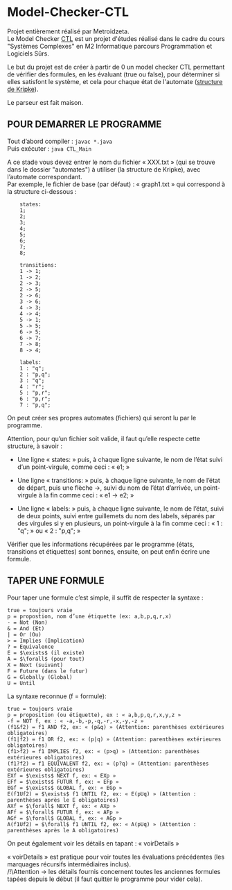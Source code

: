# Model-Checker-CTL
Projet entièrement réalisé par Metroidzeta.  
Le Model Checker [CTL](https://en.wikipedia.org/wiki/Computation_tree_logic) est un projet d'études réalisé dans le cadre du cours "Systèmes Complexes" en M2 Informatique parcours Programmation et Logiciels Sûrs.  

Le but du projet est de créer à partir de 0 un model checker CTL permettant de vérifier des formules, en les évaluant (true ou false), pour déterminer si elles satisfont le système, et cela pour chaque état de l'automate ([structure de Kripke](https://fr.wikipedia.org/wiki/Structure_de_Kripke)).  

Le parseur est fait maison.  

## POUR DEMARRER LE PROGRAMME

Tout d’abord compiler : ```javac *.java```  
Puis exécuter : ```java CTL_Main```  

A ce stade vous devez entrer le nom du fichier « XXX.txt » (qui se trouve dans le dossier "automates") à utiliser (la structure de Kripke), avec l’automate correspondant.  
Par exemple, le fichier de base (par défaut) : « graph1.txt » qui correspond à la structure ci-dessous :  
```
	states:
	1;
	2;
	3;
	4;
	5;
	6;
	7;
	8;

	transitions:
	1 -> 1;
	1 -> 2;
	2 -> 3;
	2 -> 5;
	2 -> 6;
	3 -> 6;
	4 -> 3;
	4 -> 4;
	5 -> 1;
	5 -> 5;
	6 -> 5;
	6 -> 7;
	7 -> 8;
	8 -> 4;

	labels:
	1 : "q";
	2 : "p,q";
	3 : "q";
	4 : "r";
	5 : "p,r";
	6 : "p,r";
	7 : "p,q";
```
On peut créer ses propres automates (fichiers) qui seront lu par le programme.  

Attention, pour qu’un fichier soit valide, il faut qu’elle respecte cette structure, à savoir :  

- Une ligne « states: » puis, à chaque ligne suivante, le nom de l’état suivi d’un point-virgule, comme ceci : « e1; »  

- Une ligne « transitions: » puis, à chaque ligne suivante, le nom de l’état de départ, puis une flèche ->, suivi du nom de l’état d’arrivée, un point-virgule à la fin comme ceci : « e1 -> e2; »  

- Une ligne « labels: » puis, à chaque ligne suivante, le nom de l’état, suivi de deux points, suivi entre guillemets du nom des labels, séparés par des virgules si y en plusieurs, un point-virgule à la fin comme ceci : « 1 : "q"; » ou « 2 : "p,q"; »  

Vérifier que les informations récupérées par le programme (états, transitions et étiquettes) sont bonnes, ensuite, on peut enfin écrire une formule.  

## TAPER UNE FORMULE
Pour taper une formule c’est simple, il suffit de respecter la syntaxe :  
```
true = toujours vraie
p = propostion, nom d’une étiquette (ex: a,b,p,q,r,x)
- = Not (Non)
& = And (Et)
| = Or (Ou)
> = Implies (Implication)
? = Equivalence
E = $\exists$ (il existe)
A = $\forall$ (pour tout)
X = Next (suivant)
F = Future (dans le futur)
G = Globally (Global)
U = Until
```

La syntaxe reconnue (f = formule):  

```
true = toujours vraie
p = proposition (ou étiquette), ex : « a,b,p,q,r,x,y,z »
-f = NOT f, ex : « -a,-b,-p,-q,-r,-x,-y,-z »
(f1&f2) = f1 AND f2, ex: « (p&q) » (Attention: parenthèses extérieures obligatoires)
(f1|f2) = f1 OR f2, ex: « (p|q) » (Attention: parenthèses extérieures obligatoires)
(f1>f2) = f1 IMPLIES f2, ex: « (p>q) » (Attention: parenthèses extérieures obligatoires)
(f1?f2) = f1 EQUIVALENT f2, ex: « (p?q) » (Attention: parenthèses extérieures obligatoires)
EXf = $\exists$ NEXT f, ex: « EXp »
EFf = $\exists$ FUTUR f, ex: « EFp »
EGf = $\exists$ GLOBAL f, ex: « EGp »
E(f1Uf2) = $\exists$ f1 UNTIL f2, ex: « E(pUq) » (Attention : parenthèses après le E obligatoires)
AXf = $\forall$ NEXT f, ex: « AXp »
AFf = $\forall$ FUTUR f, ex: « AFp »
AGf = $\forall$ GLOBAL f, ex: « AGp »
A(f1Uf2) = $\forall$ f1 UNTIL f2, ex: « A(pUq) » (Attention : parenthèses après le A obligatoires)
```
On peut également voir les détails en tapant : « voirDetails »  

« voirDetails » est pratique pour voir toutes les évaluations précédentes (les marquages récursifs intermédiaires inclus).  
/!\Attention -> les détails fournis concernent toutes les anciennes formules tapées depuis le début (il faut quitter le programme pour vider cela).  